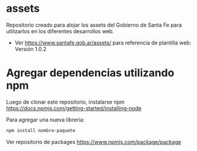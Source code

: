 # assets
Repositorio creado para alojar los assets del Gobierno de Santa Fe para utilizarlos en los diferentes desarrollos web.

- Ver https://www.santafe.gob.ar/assets/ para referencia de plantilla web: Versión 1.0.2

Agregar dependencias utilizando npm
===================================================================

Luego de clonar este repositorio, instalarse npm https://docs.npmjs.com/getting-started/installing-node

Para agregar una nueva librería: 

```bash
npm install nombre-paquete
```

Ver repositorio de packages https://www.npmjs.com/package/package

